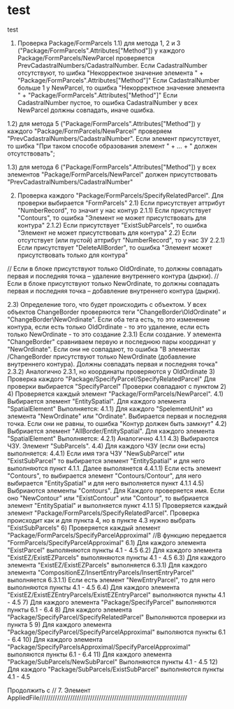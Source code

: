 # test
test
1) Проверка Package/FormParcels
  1.1) для метода 1, 2 и 3 ("Package/FormParcels".Attributes["Method"])  у каждого Package/FormParcels/NewParcel проверяется PrevCadastralNumbers/CadastralNumber.
  Если CadastralNumber отсутствуют, то шибка "Некорректное значение элемента " + "Package/FormParcels".Attributes["Method"]"
  Если CadastralNumber больше 1 у NewParcel, то ошибка "Некорректное значение элемента " + "Package/FormParcels".Attributes["Method"]"
  Если CadastralNumber пустое, то ошибка
  CadastralNumber у всех NewParcel должны совпадать, иначе ошибка.
  
  1.2) для метода 5 ("Package/FormParcels".Attributes["Method"]) 
  у каждого "Package/FormParcels/NewParcel" проверяем "PrevCadastralNumbers/CadastralNumber". 
  Если элемент присутствует, то шибка "При таком способе образования элемент " + ... + " должен отсутствовать";
  
  1.3) для метода 6 ("Package/FormParcels".Attributes["Method"]) 
  у всех элементов "Package/FormParcels/NewParcel" должен присутствовать "PrevCadastralNumbers/CadastralNumber"
  
2) Проверка каждого "Package/FormParcels/SpecifyRelatedParcel". Для проверки выбирается "FormParcels"
  2.1) Если присутствует аттрибут "NumberRecord", то значит у нас контур
    2.1.1) Если присутствует "Contours", то ошибка "Элемент не может присутствовать для контура"
    2.1.2) Если присутствует "ExistSubParcels", то ошибка "Элемент не может присутствовать для контура"
  2.2) Если отсутствует (или пустой) аттрибут "NumberRecord", то у нас ЗУ
    2.2.1) Если присутствует "DeleteAllBorder", то ошибка "Элемент может присутствовать только для контура"
    
// Если в блоке присутствуют только OldOrdinate, то должны совпадать первая и последняя точка – удаление внутреннего контура (дырки).
// Если в блоке присутствуют только NewOrdinate, то должны совпадать первая и последняя точка – добавление внутреннего контура (дырки).
  
  2.3) Определение того, что будет происходить с объектом. У всех объектов ChangeBorder проверяются теги "ChangeBorder\OldOrdinate" и "ChangeBorder\NewOrdinate". Если оба тега есть, то это изменение контура, если есть только OldOrdinate - то это удаление, если есть только NewOrdinate - то это создание
    2.3.1) Если создание. У элемента "ChangeBorder" сравниваем первую и последнюю пары координат у "NewOrdinate". Если они не совпадают, то ошибка "В элементах /ChangeBorder присутствуют только NewOrdinate (добавление внутреннего контура). Должны совпадать первая и последняя точка"
    2.3.2) Аналогично 2.3.1, но координаты проверяются у OldOrdinate
3) Проверка каждого "Package/SpecifyParcel/SpecifyRelatedParcel" Для проверки выбирается "SpecifyParcel"
  Проверки совпадают с пунктом 2)
4) Проверяется каждый элемент "Package/FormParcels/NewParcel".
  4.1) Выбирается элемент "EntitySpatial". Для каждого элемента "SpatialElement" Выполняется:
    4.1.1) Для каждого "SpelementUnit" из элемента "NewOrdinate" или "Ordinate". Выбирается первая и последняя точка. Если они не равны, то ошибка "Контур должен быть замкнут"
  4.2) Выбриается элемент "AllBorder/EntitySpatial". Для каждого элемента "SpatialElement" Выполняется:
    4.2.1) Аналогично 4.1.1
  4.3) Выбираются ЧЗУ. Элемент "SubParcels".
  4.4) Для каждого ЧЗУ (если они есть) выполняется:
    4.4.1) Если имя тэга ЧЗУ "NewSubParcel" или "ExistSubParcel" то выбирается элемент "EntitySpatial" и для него выполняются пункт 4.1.1. Далее выполянется
      4.4.1.1) Если есть элемент "Contours", то выбирается элемент "Contours/Contour", для него выбирается "EntitySpatial" и для него выполняется пункт 4.1.1
  4.5) Выбриаются элементы "Contours". Для Каждого проверяется имя. Если оно "NewContour" или "ExistContour" или "Contour", то выбриается элемент "EntitySpatial" и выполняется пункт 4.1.1
5) Проверяется каждый элемент "Package/FormParcels/SpecifyRelatedParcel". Проверка происходит как и для пункта 4, но в пункте 4.3 нужно выбрать "ExistSubParcels"
6) Проверяется каждый элемент "Package/FormParcels/SpecifyParcelApproximal" //В функцию передается "FormParcels/SpecifyParcelApproximal"
  6.1) Для каждого элемента "ExistParcel" выполяняются пункты 4.1 - 4.5
  6.2) Для каждого элемента "ExistEZ/ExistEZParcels" выполяняются пункты 4.1 - 4.5
  6.3) Для каждого элемента "ExistEZ/ExistEZParcels" выполняется
    6.3.1)  Для каждого элемента "CompositionEZ/InsertEntryParcels/InsertEntryParcel" выполняется
      6.3.1.1) Если есть элемент "NewEntryParcel", то для него выполняются пункты 4.1 - 4.5
  6.4) Для каждого элемента "ExistEZ/ExistEZEntryParcels/ExistEZEntryParcel" выполняются пункты 4.1 - 4.5
7) Для каждого элемента "Package/SpecifyParcel" выполняются пункты 6.1 - 6.4
8) Для каждого элемента "Package/SpecifyParcel/SpecifyRelatedParcel" Выполняются проверки из пункта 5
9) Для каждого элемента "Package/SpecifyParcel/SpecifyParcelApproximal" выполяются пункты 6.1 - 6.4
10) Для каждого элемента "Package/SpecifyParcelsApproximal/SpecifyParcelApproximal" выполяются пункты 6.1 - 6.4
11) Для каждого элемента "Package/SubParcels/NewSubParcel" Выполняются пункты 4.1 - 4.5
12) Для каждого "Package/SubParcels/ExistSubParcel" выполняются пункты 4.1 - 4.5

Продолжить с // 7. Элемент  AppliedFile///////////////////////////////////////////////////////////////////
